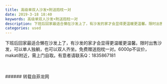 ```yaml
---
title: 高级单双人沙发+附送抱枕一对
date: 2019-3-18 18:40
keywords: 高级单双人沙发+附送抱枕一对
description: 下班后回家最适合懒在沙发上了，有沙发的家才会显得更温暖更温馨。限时出售沙发，可以单人独躺，也可以双人齐坐。免费赠送抱枕一对。6000p不议价，makati附近，需上门自取。有意者请联系Q：1835867181
categories: used
---
```

<td class="t_f" id="postmessage_3251479">

下班后回家最适合懒在沙发上了，有沙发的家才会显得更温暖更温馨。限时出售沙发，可以单人独躺，也可以双人齐坐。免费赠送抱枕一对。6000p不议价，makati附近，需上门自取。有意者请联系Q：1835867181<br/>
<img alt="" border="0" class="zoom" data-cf-modified-10386ee52af0363257f7d246-="" file="http://www.flw.ph/data/appbyme/upload/image/201903/18/ii8RxfQNocMI.jpg" id="aimg_zhGeu" lazyloadthumb="1" onclick="" onmouseover="" src="http://www.flw.ph/data/appbyme/upload/image/201903/18/ii8RxfQNocMI.jpg"/><br/>
<br/>
<img alt="" border="0" class="zoom" data-cf-modified-10386ee52af0363257f7d246-="" file="http://www.flw.ph/data/appbyme/upload/image/201903/18/VxCmYi72Bak3.jpg" id="aimg_zI4MF" lazyloadthumb="1" onclick="" onmouseover="" src="http://www.flw.ph/data/appbyme/upload/image/201903/18/VxCmYi72Bak3.jpg"/><br/>
<br/>
</td>
###### 转载自菲龙网